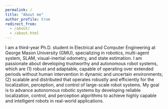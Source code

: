 ```yaml
---
permalink: /
title: "About me"
author_profile: true
redirect_from: 
  - /about/
  - /about.html
---
```


I am a third-year Ph.D. student in Electrical and Computer Engineering at George Mason University (GMU), specializing in robotics, multi-agent
system, SLAM, visual-inertial odometry, and state estimation. I am passionate about developing trustworthy and autonomous
robot systems, which are (1) robust and adaptable, capable of operating over extended periods without human intervention
in dynamic and uncertain environments; (2) scalable and distributed that operates robustly and efficiently for the
localization, perception, and control of large-scale robot systems. My goal is to advance autonomous robotic systems by
developing reliable localization, control, and perception algorithms to achieve highly capable and intelligent robots in
real-world applications.
